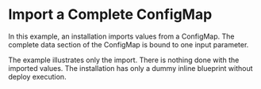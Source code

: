 # Import a Complete ConfigMap

In this example, an installation imports values from a ConfigMap.
The complete data section of the ConfigMap is bound to one input parameter.

The example illustrates only the import. There is nothing done with the imported values.
The installation has only a dummy inline blueprint without deploy execution.
